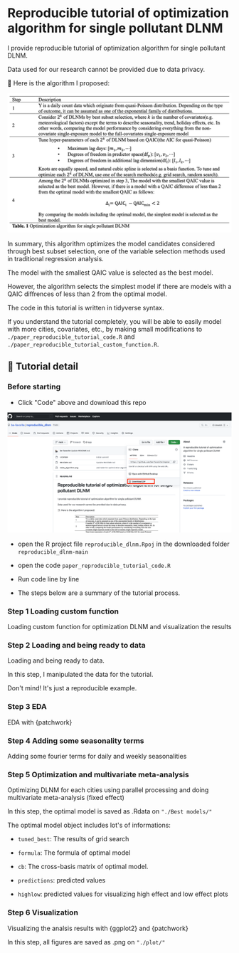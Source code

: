 # Reproducible tutorial of optimization algorithm for single pollutant DLNM
I provide reproducible tutorial of optimization algorithm for single pollutant DLNM.

Data used for our research cannot be provided due to data privacy.

📄 Here is the algorithm I proposed:

<p align="center">
<img src = "./table_algorithm.png" width = "600"> 
</p>

In summary, this algorithm optimizes the model candidates considered through best subset selection, one of the variable selection methods used in traditional regression analysis. 

The model with the smallest QAIC value is selected as the best model.

However, the algorithm selects the simplest model if there are models with a QAIC diffrences of less than 2 from the optimal model.

The code in this tutorial is written in tidyverse syntax.

If you understand the tutorial completely, you will be able to easily model with more cities, covariates, etc., by making small modifications to `./paper_reproducible_tutorial_code.R` and `./paper_reproducible_tutorial_custom_function.R`.

## 🔎 Tutorial detail

### Before starting

- Click "Code" above and download this repo

<p align="center">
<img src = "./instruction.png" width = "600"> 
</p>

- open the R project file `reproducible_dlnm.Rpoj` in the downloaded folder `reproducible_dlnm-main`

- open the code `paper_reproducible_tutorial_code.R`

- Run code line by line

- The steps below are a summary of the tutorial process.

### Step 1 Loading custom function
Loading custom function for optimization DLNM and visualization the results

### Step 2 Loading and being ready to data
Loading and being ready to data. 

In this step, I manipulated the data for the tutorial. 

Don't mind! It's just a reproducible example.

### Step 3 EDA

EDA with {patchwork}

### Step 4 Adding some seasonality terms

Adding some fourier terms for daily and weekly seasonalities

### Step 5 Optimization and multivariate meta-analysis

Optimizing DLNM for each cities using parallel processing and doing multivariate meta-analysis (fixed effect)

In this step, the optimal model is saved as .Rdata on `"./Best models/"`

The optimal model object includes lot's of informations:

- `tuned_best`: The results of grid search

- `formula`: The formula of optimal model

- `cb`: The cross-basis matrix of optimal model.

- `predictions`: predicted values

- `highlow`: predicted values for visualizing high effect and low effect plots

### Step 6 Visualization

Visualizing the analsis results with {ggplot2} and {patchwork}

In this step, all figures are saved as .png on `"./plot/"`
